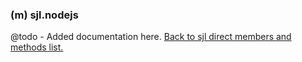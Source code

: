 ### (m) sjl.nodejs
@todo - Added documentation here.
[Back to sjl direct members and methods list.](#sjl-direct-members-and-methods)
